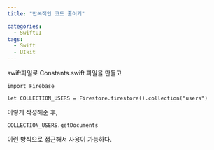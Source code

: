 ```yaml
---
title: "반복적인 코드 줄이기"

categories:
  - SwiftUI
tags:
  - Swift 
  - UIkit
---
```


swift파일로 Constants.swift 파일을 만들고
~~~
import Firebase

let COLLECTION_USERS = Firestore.firestore().collection("users")
~~~
이렇게 작성해준 후, 
~~~
COLLECTION_USERS.getDocuments
~~~
이런 방식으로 접근해서 사용이 가능하다.